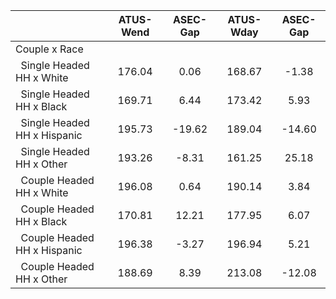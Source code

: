 
|                      |    ATUS-Wend |     ASEC-Gap |    ATUS-Wday |     ASEC-Gap |
| -------------------- | :----------: | :----------: | :----------: | :----------: |
| Couple x Race        |              |              |              |              |
| &nbsp;&nbsp;Single Headed HH x White |       176.04 |         0.06 |       168.67 |        -1.38 |
| &nbsp;&nbsp;Single Headed HH x Black |       169.71 |         6.44 |       173.42 |         5.93 |
| &nbsp;&nbsp;Single Headed HH x Hispanic |       195.73 |       -19.62 |       189.04 |       -14.60 |
| &nbsp;&nbsp;Single Headed HH x Other |       193.26 |        -8.31 |       161.25 |        25.18 |
| &nbsp;&nbsp;Couple Headed HH x White |       196.08 |         0.64 |       190.14 |         3.84 |
| &nbsp;&nbsp;Couple Headed HH x Black |       170.81 |        12.21 |       177.95 |         6.07 |
| &nbsp;&nbsp;Couple Headed HH x Hispanic |       196.38 |        -3.27 |       196.94 |         5.21 |
| &nbsp;&nbsp;Couple Headed HH x Other |       188.69 |         8.39 |       213.08 |       -12.08 |

